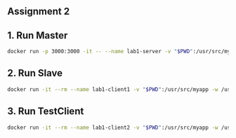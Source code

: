 ## Assignment 2



## 1. Run Master

```bash
docker run -p 3000:3000 -it -- --name lab1-server -v "$PWD":/usr/src/myapp -w /usr/src/myapp ubuntu-python3.6-rocksdb-grpc:1.0 python3.6 server.py

```


## 2. Run Slave 

```bash
docker run -it --rm --name lab1-client1 -v "$PWD":/usr/src/myapp -w /usr/src/myapp ubuntu-python3.6-rocksdb-grpc:1.0 python3.6 client.py 192.168.0.1

```

## 3. Run TestClient

```bash
docker run -it --rm --name lab1-client2 -v "$PWD":/usr/src/myapp -w /usr/src/myapp ubuntu-python3.6-rocksdb-grpc:1.0 python3.6 TestClient.py 192.168.0.1
```
